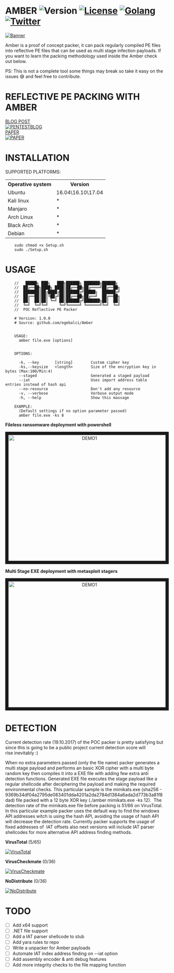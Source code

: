 # AMBER ![Version](https://img.shields.io/badge/version-1.0-brightgreen.svg) [![License](https://img.shields.io/packagist/l/doctrine/orm.svg)](https://raw.githubusercontent.com/EgeBalci/Amber/master/LICENSE) [![Golang](https://img.shields.io/badge/Golang-1.9-blue.svg)](https://golang.org) [![Twitter](https://img.shields.io/twitter/url/http/shields.io.svg?style=social)](https://twitter.com/egeblc)	

[![Banner](https://github.com/EgeBalci/Amber/raw/master/Banner.png)](https://github.com/egebalci/Amber)


Amber is a proof of concept packer, it can pack regularly compiled PE files into reflective PE files that can be used as multi stage infection payloads. If you want to learn the packing methodology used inside the Amber check out below. 

PS: This is not a complete tool some things may break so take it easy on the issues :sweat_smile: and feel free to contribute.

# REFLECTIVE PE PACKING WITH AMBER

[BLOG POST](https://pentest.blog/introducing-new-packing-method-first-reflective-pe-packer/)
<br>
[![PENTESTBLOG](https://pentest.blog/wp-content/uploads/68747470733a2f2f696d6167652e6962622e636f2f66426e51566d2f70656e746573745f626c6f67332e6a7067.jpeg)](https://pentest.blog/introducing-new-packing-method-first-reflective-pe-packer/)
<br>
[PAPER](https://raw.githubusercontent.com/EgeBalci/Amber/master/PAPER.pdf)
<br>
[![PAPER](https://pentest.blog/wp-content/uploads/pdf2.png)](https://github.com/EgeBalci/Amber/raw/master/PAPER.pdf)

# INSTALLATION

SUPPORTED PLATFORMS:
<table>
    <tr>
        <th>Operative system</th>
        <th> Version </th>
    </tr>
    <tr>
        <td>Ubuntu</td>
        <td> 16.04\16.10\17.04 </td>
    </tr>
    <tr>
        <td>Kali linux</td>
        <td> * </td>
    </tr>
    <tr>
        <td>Manjaro</td>
        <td> * </td>
    </tr>
    <tr>
        <td>Arch Linux</td>
        <td> * </td>
    </tr>
    <tr>
        <td>Black Arch</td>
        <td> * </td>
    </tr>
    <tr>
        <td>Debian</td>
        <td> * </td>
    </tr>
</table>


		sudo chmod +x Setup.sh
		sudo ./Setup.sh
# USAGE


		//   █████╗ ███╗   ███╗██████╗ ███████╗██████╗ 
		//  ██╔══██╗████╗ ████║██╔══██╗██╔════╝██╔══██╗
		//  ███████║██╔████╔██║██████╔╝█████╗  ██████╔╝
		//  ██╔══██║██║╚██╔╝██║██╔══██╗██╔══╝  ██╔══██╗
		//  ██║  ██║██║ ╚═╝ ██║██████╔╝███████╗██║  ██║
		//  ╚═╝  ╚═╝╚═╝     ╚═╝╚═════╝ ╚══════╝╚═╝  ╚═╝
		//  POC Reflective PE Packer                                             

		# Version: 1.0.0
		# Source: github.com/egebalci/Amber


		USAGE: 
		  amber file.exe [options]


		OPTIONS:
		  
		  -k, --key       [string]        Custom cipher key
		  -ks,--keysize   <length>        Size of the encryption key in bytes (Max:100/Min:4)
		  --staged                        Generated a staged payload
		  --iat                           Uses import address table entries instead of hash api
		  --no-resource                   Don't add any resource
		  -v, --verbose                   Verbose output mode
		  -h, --help                      Show this massage

		EXAMPLE:
		  (Default settings if no option parameter passed)
		  amber file.exe -ks 8


<strong>Fileless ransomware deployment with powershell</strong>

<div align="center">
	<a href="https://www.youtube.com/watch?v=JVv_spX6D4U" target="_blank">
		<img src="http://img.youtube.com/vi/JVv_spX6D4U/0.jpg" alt="DEMO1" width="500" height="400" border="10" />
	</a>
</div>

<strong>Multi Stage EXE deployment with metasploit stagers</strong>

<div align="center">
	<a href="https://www.youtube.com/watch?v=3en0ftnjEpE" target="_blank">
		<img src="http://img.youtube.com/vi/3en0ftnjEpE/0.jpg" alt="DEMO1" width="500" height="400" border="10" />
	</a>
</div>


# DETECTION
Current detection rate (19.10.2017) of the POC packer is pretty satisfying but since this is going to be a public project current detection score will rise inevitably :)

When no extra parameters passed (only the file name) packer generates a multi stage payload and performs an basic XOR cipher with a multi byte random key then compiles it into a EXE file with adding few extra anti detection functions. Generated EXE file executes the stage payload like a regular shellcode after deciphering the payload and making the required environmental checks. This particular sample is the mimikats.exe (sha256 - 9369b34df04a2795de083401dda4201a2da2784d1384a6ada2d773b3a81f8dad) file packed with a 12 byte XOR key (./amber mimikats.exe -ks 12).  The detection rate of the mimikats.exe file before packing is 51/66 on VirusTotal. In this particular example packer uses the default way to find the windows API addresses witch is using the hash API, avoiding the usage of hash API will decrease the detection rate. Currently packer supports the usage of fixed addresses of  IAT offsets also next versions will include IAT parser shellcodes for more alternative API address finding methods.

<strong>VirusTotal</strong> (5/65)

[![VirusTotal](https://pentest.blog/wp-content/uploads/VirusTotal-1.png)](https://www.virustotal.com/#/file/3330d02404c56c1793f19f5d18fd5865cadfc4bd015af2e38ed0671f5e737d8a/detection)

<strong>VirusCheckmate</strong> (0/36)

[![VirusCheckmate](https://pentest.blog/wp-content/uploads/VirusCheckmate.png)](http://viruscheckmate.com/id/1ikb99sNVrOM
)

<strong>NoDistribute</strong> (0/36)

[![NoDistribute](https://NoDistribute.com/result/image/7uMa96SNOY13rtmTpW5ckBqzAv.png
)](https://NoDistribute.com/result/image/7uMa96SNOY13rtmTpW5ckBqzAv.png
)



# TODO

- [ ] Add x64 support
- [ ] .NET file support
- [ ] Add a IAT parser shellcode to stub
- [ ] Add yara rules to repo
- [ ] Write a unpacker for Amber payloads
- [ ] Automate IAT index address finding on --iat option
- [ ] Add assembly encoder & anti debug features
- [ ] Add more integrity checks to the file mapping function